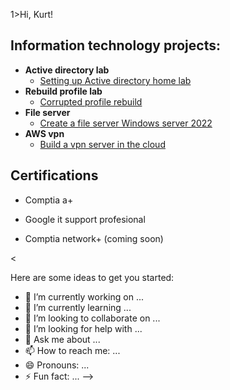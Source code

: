
1>Hi, Kurt! <br/> 

<h2> Information technology projects:</h2>

- <b>Active directory lab</b>
  - [Setting up Active directory home lab](https://github.com/KurtRoepke/Active-Directory-Lab)
- <b>Rebuild profile lab</b>
  - [Corrupted profile rebuild](https://github.com/KurtRoepke/Rebuild-profile) 
- <b>File server</b>
  - [Create a file server Windows server 2022](https://github.com/KurtRoepke/File-Server-Setup)
- <b>AWS vpn</b>
  - [Build a vpn server in the cloud](https://github.com/KurtRoepke/AWS-vpn-)
<!--- <b>next repo</b>
  - [Package Delivery Application (Datastructures and Algorithms Demo)](https://github.com/joshmadakor1/Package-Delivery-Pathfinding-Algorithm)  -->

<h2>Certifications</h2>

- Comptia a+

- Google it support profesional

- Comptia network+  (coming soon)
  

<!-- <h2>Connect with me:</h2>


[<img align="left" alt="JoshMadakor | LinkedIn" width="22px" src="https://cdn.jsdelivr.net/npm/simple-icons@v3/icons/linkedin.svg" />][linkedin]




[linkedin]: https://linkedin.com/in/joshmadakor -->

<

Here are some ideas to get you started:

- 🔭 I’m currently working on ...
- 🌱 I’m currently learning ...
- 👯 I’m looking to collaborate on ...
- 🤔 I’m looking for help with ...
- 💬 Ask me about ...
- 📫 How to reach me: ...
- 😄 Pronouns: ...
- ⚡ Fun fact: ...
-->
